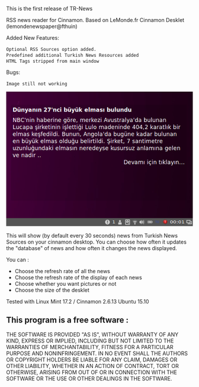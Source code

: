 This is the first release of TR-News

RSS news reader for Cinnamon. Based on LeMonde.fr Cinnamon Desklet (lemondenewspaper@fthuin)

Added New Features:

    Optional RSS Sources option added.
    Predefined additional Turkish News Resources added
    HTML Tags stripped from main window

Bugs:

    Image still not working

![Screenshot](/tr-news.png)



This will show (by default every 30 seconds) news from Turkish News Sources on
your cinnamon desktop. You can choose how often it updates the
"database" of news and how often it changes the news displayed.

You can :

* Choose the refresh rate of all the news
* Choose the refresh rate of the display of each news
* Choose whether you want pictures or not
* Choose the size of the desklet

Tested with Linux Mint 17.2 / Cinnamon 2.6.13 
            Ubuntu 15.10

## This program is a free software :

THE SOFTWARE IS PROVIDED "AS IS", WITHOUT WARRANTY OF ANY KIND, EXPRESS OR IMPLIED, INCLUDING BUT NOT LIMITED TO THE WARRANTIES OF MERCHANTABILITY, FITNESS FOR A PARTICULAR PURPOSE AND NONINFRINGEMENT. IN NO EVENT SHALL THE AUTHORS OR COPYRIGHT HOLDERS BE LIABLE FOR ANY CLAIM, DAMAGES OR OTHER LIABILITY, WHETHER IN AN ACTION OF CONTRACT, TORT OR OTHERWISE, ARISING FROM OUT OF OR IN CONNECTION WITH THE SOFTWARE OR THE USE OR OTHER DEALINGS IN THE SOFTWARE.

